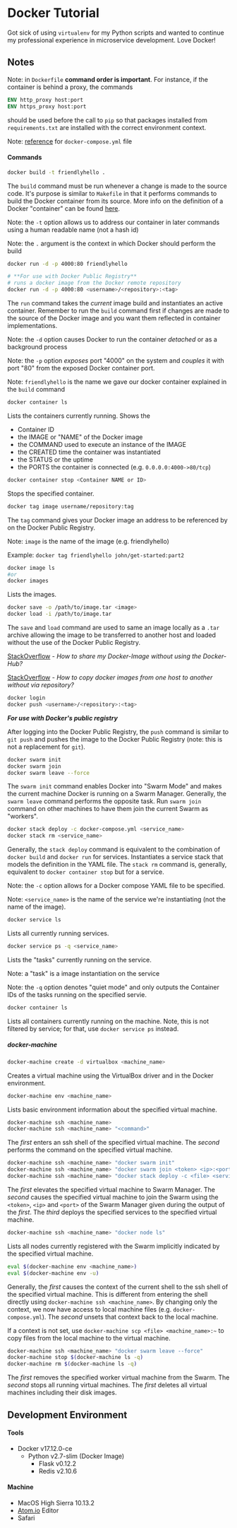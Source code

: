 # Docker Tutorial

Got sick of using `virtualenv` for my Python scripts and wanted to continue my professional experience in microservice development. Love Docker!

## Notes
Note: in `Dockerfile` **command order is important**. For instance, if the container is behind a proxy, the commands
```Dockerfile
ENV http_proxy host:port
ENV https_proxy host:port
```
should be used before the call to `pip` so that packages installed from `requirements.txt` are installed with the correct environment context.

Note: [reference](https://docs.docker.com/compose/overview/) for `docker-compose.yml` file

#### Commands
```bash
docker build -t friendlyhello .
```
The `build` command must be run whenever a change is made to the source code. It's purpose is similar to `Makefile` in that it performs commands to build the Docker container from its source. More info on the definition of a Docker "container" can be found [here](https://docs.docker.com/get-started/#containers-vs-virtual-machines).

Note: the `-t` option allows us to address our container in later commands using a human readable name (not a hash id)

Note: the `.` argument is the context in which Docker should perform the build

```bash
docker run -d -p 4000:80 friendlyhello

# **For use with Docker Public Registry**
# runs a docker image from the Docker remote repository
docker run -d -p 4000:80 <username>/<repository>:<tag>
```
The `run` command takes the *current* image build and instantiates an active container. Remember to run the `build` command first if changes are made to the source of the Docker image and you want them reflected in container implementations.

Note: the `-d` option causes Docker to run the container *detached* or as a background process

Note: the `-p` option *exposes* port "4000" on the system and *couples* it with port "80" from the exposed Docker container port.

Note: `friendlyhello` is the name we gave our docker container explained in the `build` command

```bash
docker container ls
```
Lists the containers currently running. Shows the
- Container ID
- the IMAGE or "NAME" of the Docker image
- the COMMAND used to execute an instance of the IMAGE
- the CREATED time the container was instantiated
- the STATUS or the uptime
- the PORTS the container is connected (e.g. `0.0.0.0:4000->80/tcp`)

```bash
docker container stop <Container NAME or ID>
```
Stops the specified container.

```bash
docker tag image username/repository:tag
```
The `tag` command gives your Docker image an address to be referenced by on the Docker Public Registry.

Note: `image` is the name of the image (e.g. friendlyhello)

Example: `docker tag friendlyhello john/get-started:part2`

```bash
docker image ls
#or
docker images
```
Lists the images.

```bash
docker save -o /path/to/image.tar <image>
docker load -i /path/to/image.tar
```
The `save` and `load` command are used to same an image locally as a `.tar` archive allowing the image to be transferred to another host and loaded without the use of the Docker Public Registry.

[StackOverflow](https://stackoverflow.com/questions/24482822/how-to-share-my-docker-image-without-using-the-docker-hub) - *How to share my Docker-Image without using the Docker-Hub?*

[StackOverflow](https://stackoverflow.com/questions/23935141/how-to-copy-docker-images-from-one-host-to-another-without-via-repository) - *How to copy docker images from one host to another without via repository?*

```bash
docker login
docker push <username>/<repository>:<tag>
```
__*For use with Docker's public registry*__

After logging into the Docker Public Registry, the `push` command is similar to `git push` and pushes the image to the Docker Public Registry (note: this is not a replacement for `git`).

```bash
docker swarm init
docker swarm join
docker swarm leave --force
```
The `swarm init` command enables Docker into "Swarm Mode" and makes the current machine Docker is running on a Swarm Manager.
Generally, the `swarm leave` command performs the opposite task.
Run `swarm join` command on other machines to have them join the current Swarm as "workers".

```bash
docker stack deploy -c docker-compose.yml <service_name>
docker stack rm <service_name>
```
Generally, the `stack deploy` command is equivalent to the combination of `docker build` and `docker run` for services. Instantiates a service stack that models the definition in the YAML file.
The `stack rm` command is, generally, equivalent to `docker container stop` but for a service.

Note: the `-c` option allows for a Docker compose YAML file to be specified.

Note: `<service_name>` is the name of the service we're instantiating (not the name of the image).

```bash
docker service ls
```
Lists all currently running services.

```bash
docker service ps -q <service_name>
```
Lists the "tasks" currently running on the service.

Note: a "task" is a image instantiation on the service

Note: the `-q` option denotes "quiet mode" and only outputs the Container IDs of the tasks running on the specified servie.

```bash
docker container ls
```
Lists all containers currently running on the machine. Note, this is not filtered by service; for that, use `docker service ps` instead.

##### docker-machine
```bash
docker-machine create -d virtualbox <machine_name>
```
Creates a virtual machine using the VirtualBox driver and in the Docker environment.

```bash
docker-machine env <machine_name>
```
Lists basic environment information about the specified virtual machine.

```bash
docker-machine ssh <machine_name>
docker-machine ssh <machine_name> "<command>"
```
The *first* enters an ssh shell of the specified virtual machine. The *second* performs the command on the specified virtual machine.

```bash
docker-machine ssh <machine_name> "docker swarm init"
docker-machine ssh <machine_name> "docker swarm join <token> <ip>:<port>"
docker-machine ssh <machine_name> "docker stack deploy -c <file> <service_name>"
```
The *first* elevates the specified virtual machine to Swarm Manager. The *second* causes the specified virtual machine to join the Swarm using the `<token>`, `<ip>` and `<port>` of the Swarm Manager given during the output of the *first*. The *third* deploys the specified services to the specified virtual machine.

```bash
docker-machine ssh <machine_name> "docker node ls"
```
Lists all nodes currently registered with the Swarm implicitly indicated by the specified virtual machine.

```bash
eval $(docker-machine env <machine_name>)
eval $(docker-machine env -u)
```
Generally, the *first* causes the context of the current shell to the ssh shell of the specified virtual machine. This is different from entering the shell directly using `docker-machine ssh <machine_name>`. By changing only the context, we now have access to local machine files (e.g. `docker-compose.yml`). The *second* unsets that context back to the local machine.

If a context is not set, use `docker-machine scp <file> <machine_name>:~` to copy files from the local machine to the virtual machine.

```bash
docker-machine ssh <machine_name> "docker swarm leave --force"
docker-machine stop $(docker-machine ls -q)
docker-machine rm $(docker-machine ls -q)
```
The *first* removes the specified worker virtual machine from the Swarm. The *second* stops all running virtual machines. The *first* deletes all virtual machines including their disk images.



## Development Environment
#### Tools
+ Docker v17.12.0-ce
  + Python v2.7-slim (Docker Image)
    + Flask v0.12.2
    + Redis v2.10.6

#### Machine
+ MacOS High Sierra 10.13.2
+ [Atom.io](https://atom.io) Editor
+ Safari
